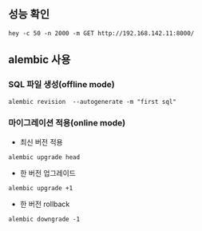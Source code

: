 ## 성능 확인

```
hey -c 50 -n 2000 -m GET http://192.168.142.11:8000/
```


## alembic 사용

### SQL 파일 생성(offline mode)

```
alembic revision  --autogenerate -m "first sql"
```


### 마이그레이션 적용(online mode)

* 최신 버전 적용
```
alembic upgrade head
```

* 한 버전 업그레이드
```
alembic upgrade +1
```

* 한 버전 rollback
```
alembic downgrade -1
```
